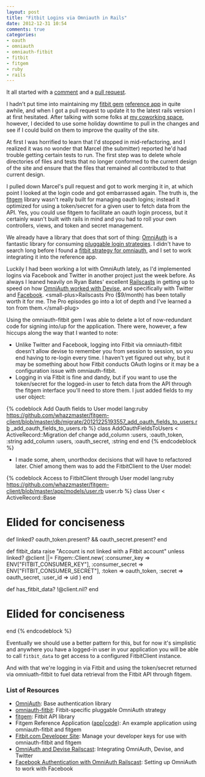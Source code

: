 ```yaml
---
layout: post
title: "Fitbit Logins via Omniauth in Rails"
date: 2012-12-31 10:54
comments: true
categories:
- oauth
- omniauth
- omniauth-fitbit
- fitbit
- fitgem
- ruby
- rails
---
```

It all started with a [comment](http://whazzing.com/blog/2012/03/20/becoming-the-finisher/#comment-743146618) and a [pull request](https://github.com/whazzmaster/fitgem-client/pull/4).

I hadn't put time into maintaining my [fitbit gem](http://github.com/whazzmaster/fitgem) [reference app](http://www.fitbitclient.com) in quite awhile, and when I got a pull request to update it to the latest rails version I at first hesitated. After talking with some folks at [my coworking space](http://www.bendyworks.com), however, I decided to use some holiday downtime to pull in the changes and see if I could build on them to improve the quality of the site.

At first I was horrified to learn that I'd stopped in mid-refactoring, and I realized it was no wonder that Marcel (the submitter) reported he'd had trouble getting certain tests to run. The first step was to delete whole directories of files and tests that no longer conformed to the current design of the site and ensure that the files that remained all contributed to that current design.

I pulled down Marcel's pull request and got to work merging it in, at which point I looked at the login code and got embarrassed again. The truth is, the [fitgem](http://github.com/whazzmaster/fitgem) library wasn't really built for managing oauth logins; instead it optimized for using a token/secret for a given user to fetch data from the API. Yes, you could use fitgem to facilitate an oauth login process, but it certainly wasn't built with rails in mind and you had to roll your own controllers, views, and token and secret management.

We already have a library that does that sort of thing: [OmniAuth](https://github.com/intridea/omniauth) is a fantastic library for consuming [pluggable login strategies](https://github.com/intridea/omniauth/wiki/List-of-Strategies). I didn't have to search long before I found a [fitbit strategy for omniauth](https://github.com/tkgospodinov/omniauth-fitbit), and I set to work integrating it into the reference app.

Luckily I had been working a lot with OmniAuth lately, as I'd implemented logins via Facebook and Twitter in another project just the week before. As always I leaned heavily on Ryan Bates' excellent [Railscasts](http://railscasts.com) in getting up to speed on how [OmniAuth worked with Devise](http://railscasts.com/episodes/235-devise-and-omniauth-revised), and specifically with Twitter and [Facebook](http://railscasts.com/episodes/360-facebook-authentication). &lt;small-plus&gt;Railscasts Pro ($9/month) has been totally worth it for me. The Pro episodes go into a lot of depth and I've learned a ton from them.&lt;/small-plug&gt;

Using the omniauth-fitbit gem I was able to delete a lot of now-redundant code for signing into/up for the application. There were, however, a few hiccups along the way that I wanted to note:

* Unlike Twitter and Facebook, logging into Fitbit via omniauth-fitbit doesn't allow devise to remember you from session to session, so you end having to re-login every time. I haven't yet figured out why, but it may be something about how Fitbit conducts OAuth logins or it may be a configuration issue with omniauth-fitbit.
* Logging in via Fitbit is fine and dandy, but if you want to use the token/secret for the logged-in user to fetch data from the API through the fitgem interface you'll need to store them. I just added fields to my user object:

{% codeblock Add Oauth fields to User model lang:ruby https://github.com/whazzmaster/fitgem-client/blob/master/db/migrate/20121225193557_add_oauth_fields_to_users.rb _add_oauth_fields_to_users.rb %}
class AddOauthFieldsToUsers < ActiveRecord::Migration
  def change
    add_column :users, :oauth_token, :string
    add_column :users, :oauth_secret, :string
  end
end
{% endcodeblock %}

* I made some, ahem, unorthodox decisions that will have to refactored later. Chief among them was to add the FitbitClient to the User model:

{% codeblock Access to FitbitClient through User model lang:ruby https://github.com/whazzmaster/fitgem-client/blob/master/app/models/user.rb user.rb %}
class User < ActiveRecord::Base

  # Elided for conciseness

  def linked?
    oauth_token.present? && oauth_secret.present?
  end

  def fitbit_data
    raise "Account is not linked with a Fitbit account" unless linked?
    @client ||= Fitgem::Client.new(
                :consumer_key => ENV["FITBIT_CONSUMER_KEY"],
                :consumer_secret => ENV["FITBIT_CONSUMER_SECRET"],
                :token => oauth_token,
                :secret => oauth_secret,
                :user_id => uid
              )
  end

  def has_fitbit_data?
    !@client.nil?
  end

  # Elided for conciseness

end
{% endcodeblock %}

Eventually we should use a better pattern for this, but for now it's simplistic and anywhere you have a logged-in user in your application you will be able to call `fitbit_data` to get access to a configured FitbitClient instance.

And with that we're logging in via Fitbit and using the token/secret returned via omniuath-fitbit to fuel data retrieval from the Fitbit API through fitgem.

### List of Resources

* [OmniAuth](https://github.com/intridea/omniauth): Base authentication library
* [omniauth-fitbit](https://github.com/tkgospodinov/omniauth-fitbit): Fitbit-specific pluggable OmniAuth strategy
* [fitgem](http://github.com/whazzmaster/fitgem): Fitbit API library
* Fitgem Reference Application ([app](http://fitbitclient.com)|[code](https://github.com/whazzmaster/fitgem-client)): An example application using omniauth-fitbit and fitgem
* [Fitbit.com Developer Site](http://dev.fitbit.com): Manage your developer keys for use with omniauth-fitbit and fitgem
* [OmniAuth and Devise Railscast](http://railscasts.com/episodes/235-devise-and-omniauth-revised): Integrating OmniAuth, Devise, and Twitter
* [Facebook Authentication with OmniAuth Railscast](http://railscasts.com/episodes/360-facebook-authentication): Setting up OmniAuth to work with Facebook